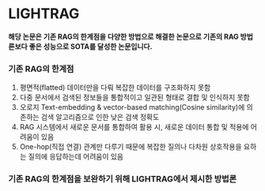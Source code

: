 # LIGHTRAG
**해당 논문은 기존 RAG의 한계점을 다양한 방법으로 해결한 논문으로 기존의 RAG 방법론보다 좋은 성능으로 SOTA를 달성한 논문입니다.**

### 기존 RAG의 한계점
1. 평면적(flatted) 데이터만을 다뤄 복잡한 데이터를 구조화하지 못함
2. 다중 문서에서 검색된 정보들을 통합적이고 일관된 형태로 결합 및 인식하지 못함
3. 오로지 Text-embedding & vector-based matching(Cosine similarity)에 의존하는 검색 알고리즘으로 인한 낮은 검색 정확도
4. RAG 시스템에서 새로운 문서를 통합하여 활용 시, 새로운 데이터 통합 및 적용에 어려움이 있음
5. One-hop(직접 연결) 관계만 다루기 때문에 복잡한 질의나 다차원 상호작용을 요하는 질의에 응답하는데 어려움이 있음

### 기존 RAG의 한계점을 보완하기 위해 LIGHTRAG에서 제시한 방법론
